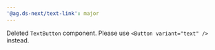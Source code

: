 ```yaml
---
'@ag.ds-next/text-link': major
---
```


Deleted `TextButton` component. Please use `<Button variant="text" />` instead.
